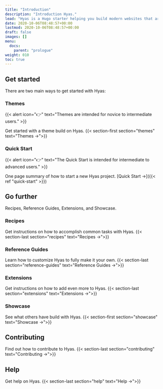 ```yaml
---
title: "Introduction"
description: "Introduction Hyas."
lead: "Hyas is a Hugo starter helping you build modern websites that are secure, fast, and SEO-ready — by default."
date: 2020-10-06T08:48:57+00:00
lastmod: 2020-10-06T08:48:57+00:00
draft: false
images: []
menu:
  docs:
    parent: "prologue"
weight: 010
toc: true
---
```


## Get started

There are two main ways to get started with Hyas:

### Themes

{{< alert icon="👉" text="Themes are intended for novice to intermediate users." >}}

Get started with a theme build on Hyas. {{< section-first section="themes" text="Themes →">}}

### Quick Start

{{< alert icon="👉" text="The Quick Start is intended for intermediate to advanced users." >}}

One page summary of how to start a new Hyas project. [Quick Start →]({{< ref "quick-start" >}})

## Go further

Recipes, Reference Guides, Extensions, and Showcase.

### Recipes

Get instructions on how to accomplish common tasks with Hyas. {{< section-last section="recipes" text="Recipes →">}}

### Reference Guides

Learn how to customize Hyas to fully make it your own. {{< section-last section="reference-guides" text="Reference Guides →">}}

### Extensions

Get instructions on how to add even more to Hyas. {{< section-last section="extensions" text="Extensions →">}}

### Showcase

See what others have build with Hyas. {{< section-first section="showcase" text="Showcase →">}}

## Contributing

Find out how to contribute to Hyas. {{< section-last section="contributing" text="Contributing →">}}

## Help

Get help on Hyas. {{< section-last section="help" text="Help →">}}
